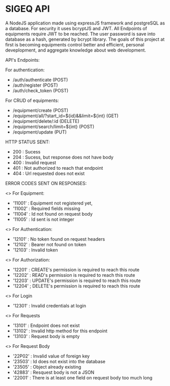 # SIGEQ API
 A NodeJS application made using expressJS framework and postgreSQL as a database. For security it uses bcryptJS and JWT. All Endpoints of equipments require JWT to be reached. The user password is save into database as a hash, generated by bcrypt library. The goals of this project at first is becoming equipments control better and efficient, personal deveplopment, and aggregate knowledge about web development.

API's Endpoints:

 For authentication:
 
 - /auth/authenticate (POST)
 - /auth/register     (POST)
 - /auth/check_token  (POST)
 
 For CRUD of equipments:
 
 - /equipment/create                            (POST)
 - /equipment/all/?start_id=${id}&&limit=${int} (GET)
 - /equipment/delete/:id                        (DELETE)
 - /equipment/search/limit=${int}           (POST)
 - /equipment/update                            (PUT)
 
 
HTTP STATUS SENT:

 - 200 : Sucess
 - 204 : Sucess, but response does not have body
 - 400 : Invalid request
 - 401 : Not authorized to reach that endpoint
 - 404 : Url requested does not exist

ERROR CODES SENT ON RESPONSES:
 
 <> For Equipment:
 - '11001' : Equipment not registered yet, 
 - '11002' : Required fields missing
 - '11004' : Id not found on request body
 - '11005' : Id sent is not integer
 
 <> For Authentication:
 - '12101' : No token found on request headers
 - '12102' : Bearer not found on token
 - '12103' : Invalid token
 
 <> For Authorization:
 - '12201' : CREATE's permission is required to reach this route
 - '12202' : READ's permission is required to reach this route
 - '12203' : UPDATE's permission is required to reach this route
 - '12204' ; DELETE's permission is required to reach this route

 <> For Login
 - '12301' : Invalid credentials at login
 
 <> For Requests
 - '13101' : Endpoint does not exist
 - '13102' : Invalid http method for this endpoint
 - '13103' : Request body is empty

 <> For Request Body
 - '22P02' : Invalid value of foreign key
 - '23503' : Id does not exist into the database
 - '23505' : Object already existing
 - '42883' : Resquest body is not a JSON 
 - '22001' : There is at least one field on request body too much long
